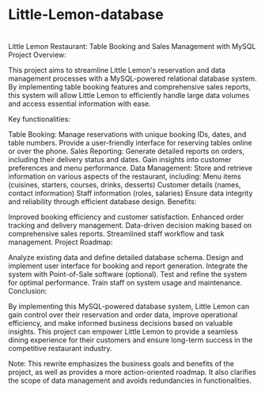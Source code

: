 # Little-Lemon-database
# 
Little Lemon Restaurant: Table Booking and Sales Management with MySQL
Project Overview:

This project aims to streamline Little Lemon's reservation and data management processes with a MySQL-powered relational database system. By implementing table booking features and comprehensive sales reports, this system will allow Little Lemon to efficiently handle large data volumes and access essential information with ease.

Key functionalities:

Table Booking:
Manage reservations with unique booking IDs, dates, and table numbers.
Provide a user-friendly interface for reserving tables online or over the phone.
Sales Reporting:
Generate detailed reports on orders, including their delivery status and dates.
Gain insights into customer preferences and menu performance.
Data Management:
Store and retrieve information on various aspects of the restaurant, including:
Menu items (cuisines, starters, courses, drinks, desserts)
Customer details (names, contact information)
Staff information (roles, salaries)
Ensure data integrity and reliability through efficient database design.
Benefits:

Improved booking efficiency and customer satisfaction.
Enhanced order tracking and delivery management.
Data-driven decision making based on comprehensive sales reports.
Streamlined staff workflow and task management.
Project Roadmap:

Analyze existing data and define detailed database schema.
Design and implement user interface for booking and report generation.
Integrate the system with Point-of-Sale software (optional).
Test and refine the system for optimal performance.
Train staff on system usage and maintenance.
Conclusion:

By implementing this MySQL-powered database system, Little Lemon can gain control over their reservation and order data, improve operational efficiency, and make informed business decisions based on valuable insights. This project can empower Little Lemon to provide a seamless dining experience for their customers and ensure long-term success in the competitive restaurant industry.

Note: This rewrite emphasizes the business goals and benefits of the project, as well as provides a more action-oriented roadmap. It also clarifies the scope of data management and avoids redundancies in functionalities.